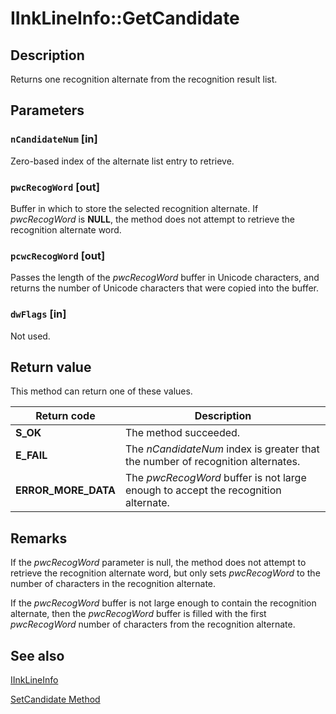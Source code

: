 # IInkLineInfo::GetCandidate

## Description

Returns one recognition alternate from the recognition result list.

## Parameters

### `nCandidateNum` [in]

Zero-based index of the alternate list entry to retrieve.

### `pwcRecogWord` [out]

Buffer in which to store the selected recognition alternate. If *pwcRecogWord* is **NULL**, the method does not attempt to retrieve the recognition alternate word.

### `pcwcRecogWord` [out]

Passes the length of the *pwcRecogWord* buffer in Unicode characters, and returns the number of Unicode characters that were copied into the buffer.

### `dwFlags` [in]

Not used.

## Return value

This method can return one of these values.

| Return code | Description |
| --- | --- |
| **S_OK** | The method succeeded. |
| **E_FAIL** | The *nCandidateNum* index is greater that the number of recognition alternates. |
| **ERROR_MORE_DATA** | The *pwcRecogWord* buffer is not large enough to accept the recognition alternate. |

## Remarks

If the *pwcRecogWord* parameter is null, the method does not attempt to retrieve the recognition alternate word, but only sets *pwcRecogWord* to the number of characters in the recognition alternate.

If the *pwcRecogWord* buffer is not large enough to contain the recognition alternate, then the *pwcRecogWord* buffer is filled with the first *pwcRecogWord* number of characters from the recognition alternate.

## See also

[IInkLineInfo](https://learn.microsoft.com/windows/desktop/api/msinkaut/nn-msinkaut-iinklineinfo)

[SetCandidate Method](https://learn.microsoft.com/windows/desktop/api/msinkaut/nf-msinkaut-iinklineinfo-setcandidate)